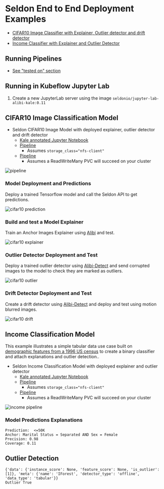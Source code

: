 # Seldon End to End Deployment Examples

- [CIFAR10 Image Classifier with Explainer, Outlier detector and drift detector](#cifar10-image-classification-model)
- [Income Classifier with Explainer and Outlier Detector](#income-classification-model)

## Running Pipelines

- [See "tested on" section](../README.md#tested-on)

## Running in Kubeflow Jupyter Lab

1.  Create a new JupyterLab server using the image `seldonio/jupyter-lab-alibi-kale:0.11`

## CIFAR10 Image Classification Model

- Seldon CIFAR10 Image Model with deployed explainer, outlier detector and drift detector
  - [Kale annotated Jupyter Notebook](./seldon_e2e_cifar10.ipynb)
  - [Pipeline](./seldon_e2e_cifar10.kale.nfs.py)
    - Assumes `storage_class="nfs-client"`
  - [Pipeline](./seldon_e2e_cifar10.kale.default.py)
    - Assumes a ReadWriteMany PVC will succeed on your cluster

![pipeline](cifar10-pipeline.png)

### Model Deployment and Predictions

Deploy a trained Tensorflow model and call the Seldon API to get predictions.

![cifar10 prediction](cifar10-prediction.png)

### Build and test a Model Explainer

Train an Anchor Images Explainer using [Alibi](https://github.com/SeldonIO/alibi) and test.

![cifar10 explainer](cifar10-explainer.png)

### Outlier Detector Deployment and Test

Deploy a trained outlier detector using [Alibi-Detect](https://github.com/SeldonIO/alibi-detect) and send corrupted images to the model to check they are marked as outliers.

![cifar10 outlier](cifar10-outlier.png)

### Drift Detector Deployment and Test

Create a drift detector using [Alibi-Detect](https://github.com/SeldonIO/alibi-detect) and deploy and test using motion blurred images.

![cifar10 drift](cifar10-drift.png)

## Income Classification Model

This example illustrates a simple tabular data use case built on [demographic features from a 1996 US census](https://archive.ics.uci.edu/ml/datasets/census+income) to create a binary classifier and attach explanations and outlier detection..

- Seldon Income Classification Model with deployed explainer and outlier detector
  - [Kale annotated Jupyter Notebook](./seldon_e2e_adult.ipynb)
  - [Pipeline](./seldon_e2e_adult.kale.nfs.py)
    - Assumes `storage_class="nfs-client"`
  - [Pipeline](./seldon_e2e_adult.kale.default.py)
    - Assumes a ReadWriteMany PVC will succeed on your cluster

![income pipeline](income-pipeline.png)

### Model Predictions Explanations

```
Prediction:  <=50K
Anchor: Marital Status = Separated AND Sex = Female
Precision: 0.98
Coverage: 0.11
```

## Outlier Detection

```
{'data': {'instance_score': None, 'feature_score': None, 'is_outlier': [1]}, 'meta': {'name': 'IForest', 'detector_type': 'offline', 'data_type': 'tabular'}}
Outlier True
```
